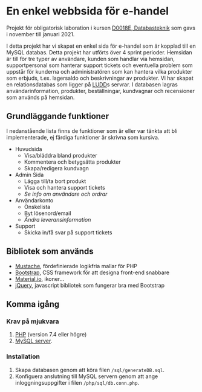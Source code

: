 # En enkel webbsida för e-handel
Projekt för obligatorisk laboration i kursen [D0018E, Databasteknik](https://www.ltu.se/edu/course/D00/D0018E/) som gavs i november till januari 2021.

I detta projekt har vi skapat en enkel sida för e-handel som är kopplad till en MySQL databas. Detta projekt har utförts över 4 sprint perioder. Hemsidan är till för tre typer av användare, kunden som handlar via hemsidan, supportpersonal som hanterar support tickets och eventuella problem som uppstår för kunderna och administratören som kan hantera vilka produkter som erbjuds, t.ex. lagersaldo och beskrivningar av produkter. Vi har skapat en relationsdatabas som ligger på [LUDD](https://www.ludd.ltu.se/)s servrar. I databasen lagras användarinformation, produkter, beställningar, kundvagnar och recensioner som används på hemsidan.

## Grundläggande funktioner
I nedanstående lista finns de funktioner som är eller var tänkta att bli implementerade, ej färdiga funktioner är skrivna som kursiva.
- Huvudsida
  - Visa/bläddra bland produkter
  - Kommentera och betygsätta produkter
  - Skapa/redigera kundvagn
- Admin Sida
  - Lägga till/ta bort produkt
  - Visa och hantera support tickets
  - *Se info om användare och ordrar*
- Användarkonto
  - Önskelista
  - Byt lösenord/email
  - *Ändra leveransinformation*
- Support
  - Skicka in/få svar på support tickets

## Bibliotek som används
- [Mustache](https://github.com/bobthecow/mustache.php), fördefinierade logikfria mallar för PHP
- [Bootstrap](https://github.com/twbs/bootstrap), CSS framework för att designa front-end snabbare
- [Material.io](https://github.com/google/material-design-icons), ikoner...
- [jQuery](https://github.com/jquery/jquery), javascript bibliotek som fungerar bra med Bootstrap

## Komma igång
### Krav på mjukvara
1. [PHP](https://www.php.net/) (version 7.4 eller högre)
1. [MySQL server](https://www.mysql.com/).

### Installation
1. Skapa databasen genom att köra filen `/sql/generateDB.sql`.
1. Konfiguera anslutning till MySQL servern genom att ange inloggningsuppgifter i filen `/php/sql/db.conn.php`.
